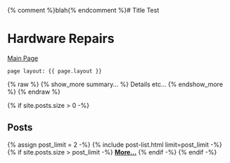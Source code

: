 {% comment %}blah{% endcomment %}# Title Test

# Hardware Repairs

[Main Page](Something/Whatnot)

```
page layout: {{ page.layout }} 
```

{% raw %}
{% show_more summary... %}
Details etc...
{% endshow_more %}
{% endraw %}

{% if site.posts.size > 0 -%}
## Posts
{% assign post_limit = 2 -%}
{% include post-list.html limit=post_limit -%}
{% if site.posts.size > post_limit -%}
**[More...](\blog)**
{% endif -%}
{% endif -%}
